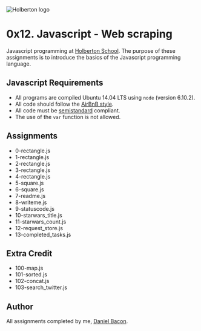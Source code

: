 <img src="https://www.holbertonschool.com/assets/holberton-logo-1cc451260ca3cd297def53f2250a9794810667c7ca7b5fa5879a569a457bf16f.png" alt="Holberton logo">

0x12. Javascript - Web scraping
===============================
Javascript programming at [Holberton School](https://www.holbertonschool.com). The purpose of these assignments is to introduce the basics of the Javascript programming language.

Javascript Requirements
----------------
* All programs are compiled Ubuntu 14.04 LTS using `node` (version 6.10.2).
* All code should follow the [AirBnB style](https://github.com/airbnb/javascript).
* All code must be [semistandard](https://github.com/Flet/semistandard) compliant.
* The use of the `var` function is not allowed.

Assignments
-----------
* 0-rectangle.js
* 1-rectangle.js
* 2-rectangle.js
* 3-rectangle.js
* 4-rectangle.js
* 5-square.js
* 6-square.js
* 7-readme.js
* 8-writeme.js
* 9-statuscode.js
* 10-starwars_title.js
* 11-starwars_count.js
* 12-request_store.js
* 13-completed_tasks.js

Extra Credit
------------
* 100-map.js
* 101-sorted.js
* 102-concat.js
* 103-search_twitter.js

Author
------
All assignments completed by me, [Daniel Bacon](https://github.com/dfbacon).
